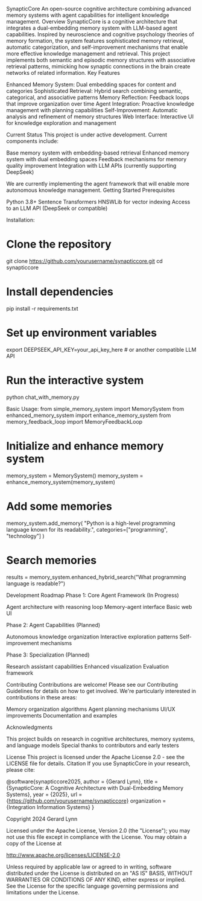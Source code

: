 SynapticCore
An open-source cognitive architecture combining advanced memory systems with agent capabilities for intelligent knowledge management.
Overview
SynapticCore is a cognitive architecture that integrates a dual-embedding memory system with LLM-based agent capabilities. Inspired by neuroscience and cognitive psychology theories of memory formation, the system features sophisticated memory retrieval, automatic categorization, and self-improvement mechanisms that enable more effective knowledge management and retrieval.
This project implements both semantic and episodic memory structures with associative retrieval patterns, mimicking how synaptic connections in the brain create networks of related information.
Key Features

Enhanced Memory System: Dual embedding spaces for content and categories
Sophisticated Retrieval: Hybrid search combining semantic, categorical, and associative patterns
Memory Reflection: Feedback loops that improve organization over time
Agent Integration: Proactive knowledge management with planning capabilities
Self-Improvement: Automatic analysis and refinement of memory structures
Web Interface: Interactive UI for knowledge exploration and management

Current Status
This project is under active development. Current components include:

Base memory system with embedding-based retrieval
Enhanced memory system with dual embedding spaces
Feedback mechanisms for memory quality improvement
Integration with LLM APIs (currently supporting DeepSeek)

We are currently implementing the agent framework that will enable more autonomous knowledge management.
Getting Started
Prerequisites

Python 3.8+
Sentence Transformers
HNSWLib for vector indexing
Access to an LLM API (DeepSeek or compatible)

Installation:
# Clone the repository
git clone https://github.com/yourusername/synapticcore.git
cd synapticcore

# Install dependencies
pip install -r requirements.txt

# Set up environment variables
export DEEPSEEK_API_KEY=your_api_key_here  # or another compatible LLM API

# Run the interactive system
python chat_with_memory.py

Basic Usage:
from simple_memory_system import MemorySystem
from enhanced_memory_system import enhance_memory_system
from memory_feedback_loop import MemoryFeedbackLoop

# Initialize and enhance memory system
memory_system = MemorySystem()
memory_system = enhance_memory_system(memory_system)

# Add some memories
memory_system.add_memory(
    "Python is a high-level programming language known for its readability.",
    categories=["programming", "technology"]
)

# Search memories
results = memory_system.enhanced_hybrid_search("What programming language is readable?")

Development Roadmap
Phase 1: Core Agent Framework (In Progress)

Agent architecture with reasoning loop
Memory-agent interface
Basic web UI

Phase 2: Agent Capabilities (Planned)

Autonomous knowledge organization
Interactive exploration patterns
Self-improvement mechanisms

Phase 3: Specialization (Planned)

Research assistant capabilities
Enhanced visualization
Evaluation framework

Contributing
Contributions are welcome! Please see our Contributing Guidelines for details on how to get involved.
We're particularly interested in contributions in these areas:

Memory organization algorithms
Agent planning mechanisms
UI/UX improvements
Documentation and examples

Acknowledgments

This project builds on research in cognitive architectures, memory systems, and language models
Special thanks to contributors and early testers

License
This project is licensed under the Apache License 2.0 - see the LICENSE file for details.
Citation
If you use SynapticCore in your research, please cite:

@software{synapticcore2025,
    author = {Gerard Lynn},
  title = {SynapticCore: A Cognitive Architecture with Dual-Embedding Memory Systems},
  year = {2025},
  url = {https://github.com/yourusername/synapticcore}
  organization = {Integration Information Systems}
}

Copyright 2024 Gerard Lynn

Licensed under the Apache License, Version 2.0 (the "License");
you may not use this file except in compliance with the License.
You may obtain a copy of the License at

http://www.apache.org/licenses/LICENSE-2.0

Unless required by applicable law or agreed to in writing, software
distributed under the License is distributed on an "AS IS" BASIS,
WITHOUT WARRANTIES OR CONDITIONS OF ANY KIND, either express or implied.
See the License for the specific language governing permissions and
limitations under the License.

